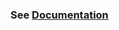 ### See [Documentation](https://rapidai.github.io/RapidOCRDocs/docs/install_usage/rapidocr_web/rapidocr_web/)
